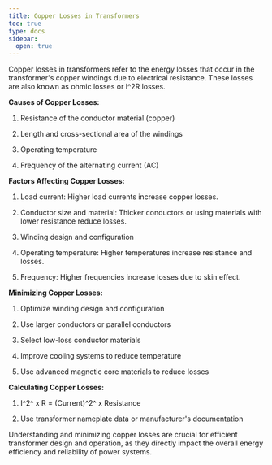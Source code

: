 ```yaml
---
title: Copper Losses in Transformers
toc: true
type: docs
sidebar:
  open: true
---
```

Copper losses in transformers refer to the energy losses that occur in the transformer's copper windings due to electrical resistance. These losses are also known as ohmic losses or I^2R losses.

**Causes of Copper Losses:**

1.  Resistance of the conductor material (copper)
    
2.  Length and cross-sectional area of the windings
    
3.  Operating temperature
    
4.  Frequency of the alternating current (AC)
    

**Factors Affecting Copper Losses:**

1.  Load current: Higher load currents increase copper losses.
    
2.  Conductor size and material: Thicker conductors or using materials with lower resistance reduce losses.
    
3.  Winding design and configuration
    
4.  Operating temperature: Higher temperatures increase resistance and losses.
    
5.  Frequency: Higher frequencies increase losses due to skin effect.
    

**Minimizing Copper Losses:**

1.  Optimize winding design and configuration
    
2.  Use larger conductors or parallel conductors
    
3.  Select low-loss conductor materials
    
4.  Improve cooling systems to reduce temperature
    
5.  Use advanced magnetic core materials to reduce losses
    

**Calculating Copper Losses:**

1.  I^2^  x R = (Current)^2^ x Resistance
    
3.  Use transformer nameplate data or manufacturer's documentation
    

Understanding and minimizing copper losses are crucial for efficient transformer design and operation, as they directly impact the overall energy efficiency and reliability of power systems.
